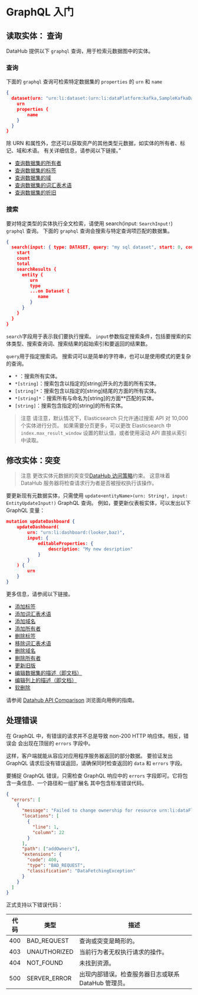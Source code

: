 # GraphQL 入门

## 读取实体： 查询

DataHub 提供以下 `graphql` 查询，用于检索元数据图中的实体。

### 查询

下面的 `graphql` 查询可检索特定数据集的 `properties` 的 `urn` 和 `name`

```json
{
  dataset(urn: "urn:li:dataset:(urn:li:dataPlatform:kafka,SampleKafkaDataset,PROD)") {
    urn
    properties {
        name
    }
  }
}
```

除 URN 和属性外，您还可以获取资产的其他类型元数据，如实体的所有者、标记、域和术语。
有关详细信息，请参阅以下链接。”

- [查询数据集的所有者](/docs/api/tutorials/owners.md#read-owners)
- [查询数据集的标签](/docs/api/tutorials/tags.md#read-tags)
- [查询数据集的域](/docs/api/tutorials/domains.md#read-domains)
- [查询数据集的词汇表术语](/docs/api/tutorials/terms.md#read-terms)
- [查询数据集的折旧](/docs/api/tutorials/deprecation.md#read-deprecation)

### 搜索

要对特定类型的实体执行全文检索，请使用 search(input: `SearchInput!`) `graphql` 查询。
下面的 `graphql` 查询会搜索与特定查询项匹配的数据集。

```json
{
  search(input: { type: DATASET, query: "my sql dataset", start: 0, count: 10 }) {
    start
    count
    total
    searchResults {
      entity {
         urn
         type
         ...on Dataset {
            name
         }
      }
    }
  }
}
```

`search`字段用于表示我们要执行搜索。
`input`参数指定搜索条件，包括要搜索的实体类型、搜索查询词、搜索结果的起始索引和要返回的结果数。

`query`用于指定搜索词。
搜索词可以是简单的字符串，也可以是使用模式的更复杂的查询。

- `*` ：搜索所有实体。
- `*[string]`：搜索包含以指定的[string]开头的方面的所有实体。
- `[string]*`：搜索包含以指定的[string]结尾的方面的所有实体。
- `*[string]*`：搜索所有与命名为[string]的方面**匹配的实体。
- `[string]`：搜索包含指定的[string]的所有实体。

> 注意
  请注意，默认情况下，Elasticsearch 只允许通过搜索 API 对 10,000 个实体进行分页。
  如果需要分页更多，可以更改 Elasticsearch 中 `index.max_result_window` 设置的默认值，或者使用滚动 API 直接从索引中读取。


## 修改实体：突变

> 注意
    更改实体元数据的突变受[DataHub 访问策略](.../.../authorization/policies.md)约束。
    这意味着 DataHub 服务器将检查请求行为者是否被授权执行该操作。

要更新现有元数据实体，只需使用 `update<entityName>(urn: String!, input: EntityUpdateInput!)` GraphQL 查询。
例如，要更新仪表板实体，可以发出以下 GraphQL 变量：

```json
mutation updateDashboard {
    updateDashboard(
        urn: "urn:li:dashboard:(looker,baz)",
        input: {
            editableProperties: {
                description: "My new desription"
            }
        }
    ) {
        urn
    }
}
```

更多信息，请参阅以下链接。

- [添加标签](/docs/api/tutorials/tags.md#add-tags)
- [添加词汇表术语](/docs/api/tutorials/terms.md#add-terms)
- [添加域名](/docs/api/tutorials/domains.md#add-domains)
- [添加所有者](/docs/api/tutorials/owners.md#add-owners)
- [删除标签](/docs/api/tutorials/tags.md#remove-tags)
- [移除词汇表术语](/docs/api/tutorials/terms.md#remove-terms)
- [删除域名](/docs/api/tutorials/domains.md#remove-domains)
- [删除所有者](/docs/api/tutorials/owners.md#remove-owners)
- [更新旧版](/docs/api/tutorials/deprecation.md#update-deprecation)
- [编辑数据集的描述（即文档）](/docs/api/tutorials/descriptions.md#add-description-on-dataset)
- [编辑列上的描述（即文档）](/docs/api/tutorials/descriptions.md#add-description-on-column)
- [软删除](/docs/api/tutorials/datasets.md#delete-dataset)

请参阅 [Datahub API Comparison](/docs/api/datahub-apis_zh.md#datahub-api-比较) 浏览面向用例的指南。

## 处理错误

在 GraphQL 中，有错误的请求并不总是导致 non-200 HTTP 响应体。相反，错误会
会出现在顶层的 `errors` 字段中。

这样，客户端就能从容应对应用程序服务器返回的部分数据。
要验证发出 GraphQL 请求后没有错误返回，请确保同时检查返回的 `data` 和 `errors` 字段。

要捕捉 GraphQL 错误，只需检查 GraphQL 响应中的 `errors` 字段即可。它将包含一条信息、一个路径和一组扩展名
其中包含标准错误代码。

```json
{
  "errors": [
    {
      "message": "Failed to change ownership for resource urn:li:dataFlow:(airflow,dag_abc,PROD). Expected a corp user urn.",
      "locations": [
        {
          "line": 1,
          "column": 22
        }
      ],
      "path": ["addOwners"],
      "extensions": {
        "code": 400,
        "type": "BAD_REQUEST",
        "classification": "DataFetchingException"
      }
    }
  ]
}
```

正式支持以下错误代码：

| 代码 | 类型 | 描述 |
| - | - | - |
| 400 | BAD_REQUEST | 查询或突变是畸形的。|
| 403 | UNAUTHORIZED | 当前行为者无权执行请求的操作。|
| 404 | NOT_FOUND | 未找到资源。|
| 500 | SERVER_ERROR | 出现内部错误。检查服务器日志或联系 DataHub 管理员。|
